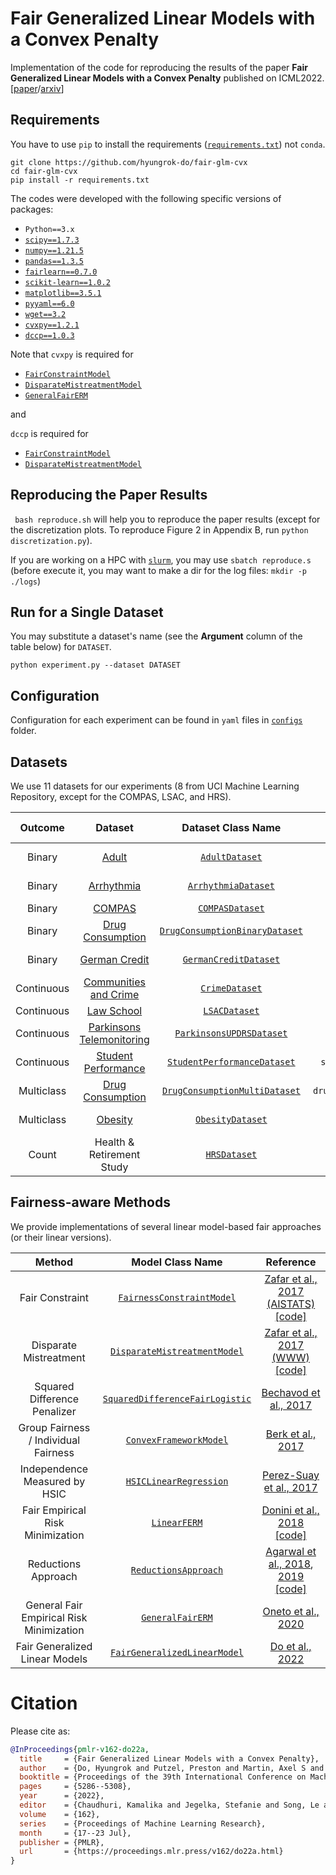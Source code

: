 # Fair Generalized Linear Models with a Convex Penalty

Implementation of the code for reproducing the results of the paper **Fair Generalized Linear Models with a Convex Penalty** published on ICML2022. [[paper](https://proceedings.mlr.press/v162/do22a.html)/[arxiv](https://arxiv.org/abs/2206.09076)]

## Requirements

You have to use ```pip``` to install the requirements ([```requirements.txt```](requirements.txt)) not ```conda```.
```
git clone https://github.com/hyungrok-do/fair-glm-cvx
cd fair-glm-cvx
pip install -r requirements.txt
```
The codes were developed with the following specific versions of packages:
- ```Python==3.x```
- [```scipy==1.7.3```](https://scipy.org/)
- [```numpy==1.21.5```](https://numpy.org/)
- [```pandas==1.3.5```](https://pandas.pydata.org/)
- [```fairlearn==0.7.0```](https://fairlearn.org/)
- [```scikit-learn==1.0.2```](https://scikit-learn.org/)
- [```matplotlib==3.5.1```](https://matplotlib.org/)
- [```pyyaml==6.0```](https://pyyaml.org/)
- [```wget==3.2```](https://pypi.org/project/wget/)
- [```cvxpy==1.2.1```](https://www.cvxpy.org/)
- [```dccp==1.0.3```](https://github.com/cvxgrp/dccp)

Note that ```cvxpy``` is required for
- [```FairConstraintModel```](/models/zafar.py) 
- [```DisparateMistreatmentModel```](/models/zafar.py)
- [```GeneralFairERM```](/models/oneto.py)

and

```dccp``` is required for
- [```FairConstraintModel```](/models/zafar.py) 
- [```DisparateMistreatmentModel```](/models/zafar.py) 

## Reproducing the Paper Results

``` bash reproduce.sh``` will help you to reproduce the paper results (except for the discretization plots. To reproduce Figure 2 in Appendix B, run ```python discretization.py```).

If you are working on a HPC with [```slurm```](https://slurm.schedmd.com/documentation.html), you may use ```sbatch reproduce.s``` (before execute it, you may want to make a dir for the log files: ```mkdir -p ./logs```)

## Run for a Single Dataset
You may substitute a dataset's name (see the **Argument** column of the table below) for ```DATASET```.
```
python experiment.py --dataset DATASET
```

## Configuration
Configuration for each experiment can be found in ```yaml``` files in [```configs```](configs) folder.

## Datasets
We use 11 datasets for our experiments (8 from UCI Machine Learning Repository, except for the COMPAS, LSAC, and HRS).  

|  Outcome   |                                                                             Dataset                                                                              |                       Dataset Class Name                        |           Argument           | Sensitive Attribute | #instances | #features |
|:----------:|:-------------------------------------------------------------------------------------------------------------------------------------------------------------:|:---------------------------------------------------------------:|:----------------------------:|:--------------------:|-----------:|----------:|
|   Binary   |                                                    [Adult](https://archive.ics.uci.edu/ml/datasets/Adult)                                                     |           [```AdultDataset```](dataloaders/adult.py)            |         ```adult```          |          Gender (2) |     45,222 |        34 |
|   Binary   |                                               [Arrhythmia](https://archive.ics.uci.edu/ml/datasets/Arrhythmia)                                                |      [```ArrhythmiaDataset```](dataloaders/arrhythmia.py)       |       ```arrhythmia```       |          Gender (2) |        418 |        80 |
|   Binary   |                                                   [COMPAS](https://github.com/propublica/compas-analysis/)                                                    |          [```COMPASDataset```](dataloaders/compas.py)           |         ```compas```         |            Race (4) |      6,172 |        11 |
|   Binary   |                                 [Drug Consumption](https://archive.ics.uci.edu/ml/datasets/Drug+consumption+%28quantified%29)                                 |    [```DrugConsumptionBinaryDataset```](dataloaders/drug.py)    |    ```drug_consumption```    |            Race (2) |      1,885 |        25 |
|   Binary   |                                   [German Credit](https://archive.ics.uci.edu/ml/datasets/Statlog+%28German+Credit+Data%29)                                   |    [```GermanCreditDataset```](dataloaders/german_credit.py)    |     ```german_credit```      |          Gender (2) |      1,000 |        46 |
| Continuous |                                    [Communities and Crime](https://archive.ics.uci.edu/ml/datasets/Communities+and+Crime)                                     |           [```CrimeDataset```](dataloaders/crime.py)            |         ```crime```          |            Race (3) |      1,993 |        97 |
| Continuous | [Law School](https://colab.research.google.com/github/tensorflow/fairness-indicators/blob/master/g3doc/tutorials/Fairness_Indicators_Pandas_Case_Study.ipynb) |            [```LSACDataset```](dataloaders/lsac.py)             |          ```lsac```          |            Race (5) |     20,715 |         7 |
| Continuous |                                [Parkinsons Telemonitoring](https://archive.ics.uci.edu/ml/datasets/Parkinsons+Telemonitoring)                                 | [```ParkinsonsUPDRSDataset```](dataloaders/parkinsons_updrs.py) |    ```parkinsons_updrs```    |          Gender (2) |      5,875 |        25 |
| Continuous |                                      [Student Performance](https://archive.ics.uci.edu/ml/datasets/student+performance)                                       |    [```StudentPerformanceDataset```](dataloaders/student.py)    |  ```student_performance```   |          Gender (2) |        649 |        39 |
| Multiclass |                                 [Drug Consumption](https://archive.ics.uci.edu/ml/datasets/Drug+consumption+%28quantified%29)                                 | [```DrugConsumptionMultiDataset```](dataloaders/drug_multi.py)  | ```drug_consumption_multi``` |            Race (2) |      1,885 |        25 |
| Multiclass |                [Obesity](https://archive.ics.uci.edu/ml/datasets/Estimation+of+obesity+levels+based+on+eating+habits+and+physical+condition+)                 |         [```ObesityDataset```](dataloaders/obesity.py)          |        ```obesity```         |          Gender (2) |      2,111 |        23 | 
|   Count    |                                                                   Health & Retirement Study                                                                   |             [```HRSDataset```](dataloaders/hrs.py)              |         ```hrs```            |            Race (4) |     12,774 |        23 |


## Fairness-aware Methods
We provide implementations of several linear model-based fair approaches (or their linear versions). 

|                  Method                   |                     Model Class Name                      |                                                                                        Reference                                                                                        |                                                                                                                                                                          
|:-----------------------------------------:|:---------------------------------------------------------:|:---------------------------------------------------------------------------------------------------------------------------------------------------------------------------------------:|
|              Fair Constraint              |     [```FairnessConstraintModel```](models/zafar.py)      |                      [Zafar et al., 2017 (AISTATS)](https://proceedings.mlr.press/v54/zafar17a.html) [[code]](https://github.com/mbilalzafar/fair-classification)                      |
|          Disparate Mistreatment           |    [```DisparateMistreatmentModel```](models/zafar.py)    |                      [Zafar et al., 2017 (WWW)](https://dl.acm.org/doi/abs/10.1145/3038912.3052660) [[code]](https://github.com/mbilalzafar/fair-classification)                       |
|       Squared Difference Penalizer        | [```SquaredDifferenceFairLogistic```](models/bechavod.py) |                                                                [Bechavod et al., 2017](https://arxiv.org/abs/1707.00044)                                                                |
|   Group Fairness / Individual Fairness    |       [```ConvexFrameworkModel```](models/berk.py)        |                                                                  [Berk et al., 2017](https://arxiv.org/abs/1706.02409)                                                                  |
|       Independence Measured by HSIC       |       [```HSICLinearRegression```](models/perez.py)       |                                                         [Perez-Suay et al., 2017](https://doi.org/10.1007/978-3-319-71249-9_21)                                                         |
 |     Fair Empirical Risk Minimization      |           [```LinearFERM```](models/donini.py)            |           [Donini et al., 2018](https://proceedings.neurips.cc/paper/2018/hash/83cdcec08fbf90370fcf53bdd56604ff-Abstract.html) [[code]](https://github.com/jmikko/fair_ERM)            | 
|            Reductions Approach            |       [```ReductionsApproach```](models/agarwal.py)       | [Agarwal et al., 2018](https://proceedings.mlr.press/v80/agarwal18a.html), [2019](https://proceedings.mlr.press/v97/agarwal19d.html) [[code]](https://github.com/fairlearn/fairlearn)  | 
| General Fair Empirical Risk Minimization  |          [```GeneralFairERM```](models/oneto.py)          |                                                          [Oneto et al., 2020](https://doi.org/10.1109/IJCNN48605.2020.9206819)                                                          |                                                                                                                    
|      Fair Generalized Linear Models       |  [```FairGeneralizedLinearModel```](models/fair_glm.py)   |                                                                   [Do et al., 2022](https://proceedings.mlr.press/v162/do22a.html)                                                                   | 


# Citation
Please cite as:

``` bibtex
@InProceedings{pmlr-v162-do22a,
  title     = {Fair Generalized Linear Models with a Convex Penalty},
  author    = {Do, Hyungrok and Putzel, Preston and Martin, Axel S and Smyth, Padhraic and Zhong, Judy},
  booktitle = {Proceedings of the 39th International Conference on Machine Learning},
  pages     = {5286--5308},
  year      = {2022},
  editor    = {Chaudhuri, Kamalika and Jegelka, Stefanie and Song, Le and Szepesvari, Csaba and Niu, Gang and Sabato, Sivan},
  volume    = {162},
  series    = {Proceedings of Machine Learning Research},
  month     = {17--23 Jul},
  publisher = {PMLR},
  url       = {https://proceedings.mlr.press/v162/do22a.html}
}

```
 

